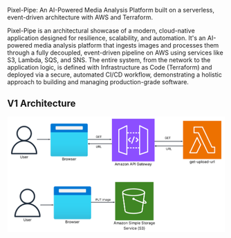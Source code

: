 Pixel-Pipe: An AI-Powered Media Analysis Platform built on a serverless, event-driven architecture with AWS and Terraform.

Pixel-Pipe is an architectural showcase of a modern, cloud-native application designed for resilience, scalability, and automation. It's an AI-powered media analysis platform that ingests images and processes them through a fully decoupled, event-driven pipeline on AWS using services like S3, Lambda, SQS, and SNS. The entire system, from the network to the application logic, is defined with Infrastructure as Code (Terraform) and deployed via a secure, automated CI/CD workflow, demonstrating a holistic approach to building and managing production-grade software.

## V1 Architecture

![V1 Architecture](./architecture-v1.png)
